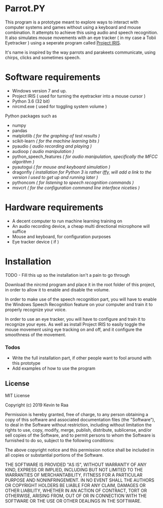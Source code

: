 # Parrot.PY
This program is a prototype meant to explore ways to interact with computer systems and games without using a keyboard and mouse combination. It attempts to achieve this using audio and speech recognition. It also simulates mouse movements with an eye tracker ( in my case a Tobii Eyetracker ) using a seperate program called [Project IRIS](http://iris.xcessity.at/).

It's name is inspired by the way parrots and parakeets communicate, using chirps, clicks and sometimes speech. 

# Software requirements
* Windows version 7 and up.
* Project IRIS ( used for turning the eyetracker into a mouse cursor )
* Python 3.6 (32 bit)
* nircmd.exe ( used for toggling system volume )

Python packages such as
* numpy
* pandas 
* matplotlib *( for the graphing of test results )*
* scikit-learn *( for the machine learning bits )*
* pyaudio *( audio recording and playing )*
* audioop *( audio manipulation )*
* python_speech_features *( for audio manipulation, specifically the MFCC algorithm )*
* pyautogui *( for mouse and keyboard simulation )*
* dragonfly *( installation for Python 3 is rather iffy, will add a link to the version I used to get up and running later )*
* pythoncom *( for listening to speech recognition commands )*
* msvcrt *( for the configuration command line interface niceties )*

# Hardware requirements
* A decent computer to run machine learning training on
* An audio recording device, a cheap multi directional microphone will suffice
* Mouse and keyboard, for configuration purposes
* Eye tracker device ( if )

# Installation

TODO - Fill this up so the installation isn't a pain to go through

Download the nircmd program and place it in the root folder of this project, in order to allow it to enable and disable the volume.

In order to make use of the speech recognition part, you will have to enable the Windows Speech Recognition feature on your computer and train it to properly recognize your voice. 

In order to use an eye tracker, you will have to configure and train it to recognize your eyes. As well as install Project IRIS to easily toggle the mouse movement using eye tracking on and off, and it configure the smoothness of the movement.

### Todos

 - Write the full installation part, if other people want to fool around with this prototype
 - Add examples of how to use the program

License
----

MIT License

Copyright (c) 2019 Kevin te Raa

Permission is hereby granted, free of charge, to any person obtaining a copy
of this software and associated documentation files (the "Software"), to deal
in the Software without restriction, including without limitation the rights
to use, copy, modify, merge, publish, distribute, sublicense, and/or sell
copies of the Software, and to permit persons to whom the Software is
furnished to do so, subject to the following conditions:

The above copyright notice and this permission notice shall be included in all
copies or substantial portions of the Software.

THE SOFTWARE IS PROVIDED "AS IS", WITHOUT WARRANTY OF ANY KIND, EXPRESS OR
IMPLIED, INCLUDING BUT NOT LIMITED TO THE WARRANTIES OF MERCHANTABILITY,
FITNESS FOR A PARTICULAR PURPOSE AND NONINFRINGEMENT. IN NO EVENT SHALL THE
AUTHORS OR COPYRIGHT HOLDERS BE LIABLE FOR ANY CLAIM, DAMAGES OR OTHER
LIABILITY, WHETHER IN AN ACTION OF CONTRACT, TORT OR OTHERWISE, ARISING FROM,
OUT OF OR IN CONNECTION WITH THE SOFTWARE OR THE USE OR OTHER DEALINGS IN THE
SOFTWARE.
